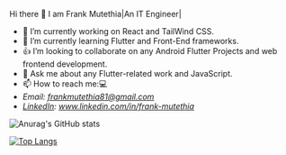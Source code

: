    Hi there 👋 I am Frank Mutethia|An IT Engineer| 

- 🔭 I’m currently working on React and TailWind CSS.
- 🌱 I’m currently learning Flutter and Front-End frameworks.
- 👍 I’m looking to collaborate on any Android Flutter Projects and web frontend development.
- 💬 Ask me about any Flutter-related work and JavaScript.
- 📫 How to reach me:💻
 -   *Email: frankmutethia81@gmail.com*
 -  *[LinkedIn](www.linkedin.com/in/frank-mutethia): www.linkedin.com/in/frank-mutethia*
<!-- - ⚡ Fun fact: A dollar might just make that lane switch. -->

![Anurag's GitHub stats](https://github-readme-stats.vercel.app/api?username=anuraghazra&show_icons=true&theme=transparent)



[![Top Langs](https://github-readme-stats.vercel.app/api/top-langs/?username=anuraghazra&layout=pie)](https://github.com/anuraghazra/github-readme-stats)
